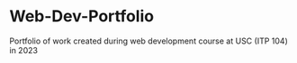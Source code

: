 # Web-Dev-Portfolio
 Portfolio of work created during web development course at USC (ITP 104) in 2023
